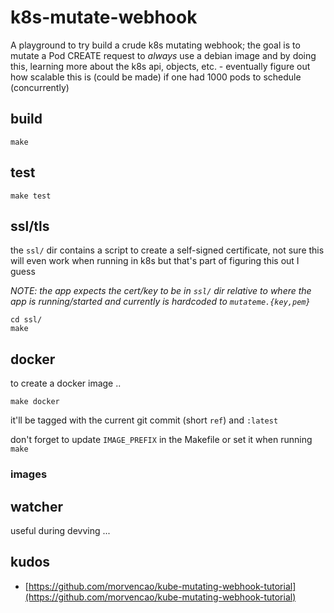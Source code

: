 # k8s-mutate-webhook

A playground to try build a crude k8s mutating webhook; the goal is to mutate a Pod CREATE request to _always_ use a debian image and by doing this, learning more about
the k8s api, objects, etc. - eventually figure out how scalable this is (could be made) if one had 1000 pods to schedule (concurrently) 

## build 

```
make
```

## test

```
make test
```

## ssl/tls

the `ssl/` dir contains a script to create a self-signed certificate, not sure this will even work when running in k8s but that's part of figuring this out I guess

_NOTE: the app expects the cert/key to be in `ssl/` dir relative to where the app is running/started and currently is hardcoded to `mutateme.{key,pem}`_

```
cd ssl/ 
make 
```

## docker

to create a docker image .. 

```
make docker
```

it'll be tagged with the current git commit (short `ref`) and `:latest`

don't forget to update `IMAGE_PREFIX` in the Makefile or set it when running `make`

### images




## watcher

useful during devving ... 


## kudos

- [https://github.com/morvencao/kube-mutating-webhook-tutorial](https://github.com/morvencao/kube-mutating-webhook-tutorial)
